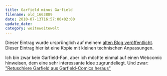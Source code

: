 ```yaml
---
title: Garfield minus Garfield
filename: old_1663889
date: 2010-07-13T16:57:00+02:00
update_date:
category: weiteweitewelt
---
```

Dieser Eintrag wurde ursprünglich auf meinem [alten Blog veröffentlicht](https://stu.blogger.de/stories/1663889/). Dieser Eintrag hier ist eine Kopie mit kleinen technischen Anpassungen.

Ich bin zwar kein Garfield-Fan, aber ich möchte einmal auf einen Webcomic hinweisen, dem eine sehr interessante Idee zugrundeliegt. Und zwar: ["Retuschiere Garfield aus Garfield-Comics heraus"](http://garfieldminusgarfield.net)
